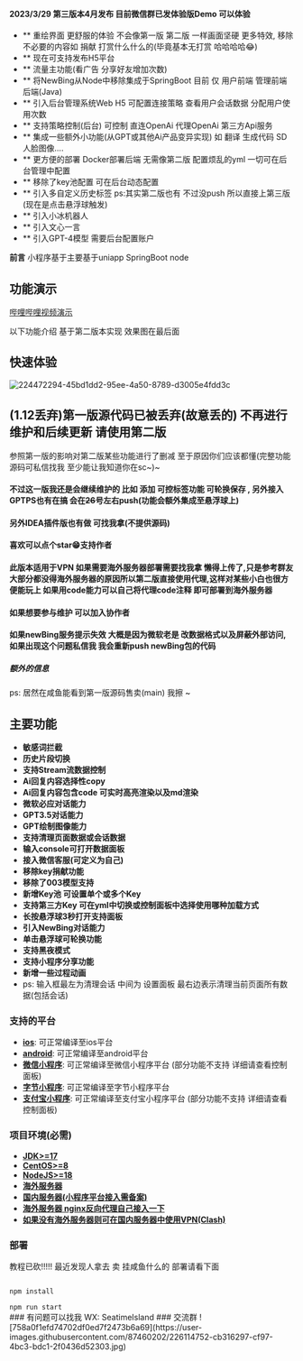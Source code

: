  
#### 2023/3/29 第三版本4月发布  目前微信群已发体验版Demo 可以体验
* ** 重绘界面 更舒服的体验 不会像第一版 第二版 一样画面坚硬  更多特效, 移除不必要的内容如 捐献 打赏什么什么的(毕竟基本无打赏 哈哈哈哈😂)
* ** 现在可支持发布H5平台 
* ** 流量主功能(看广告 分享好友增加次数)
* ** 将NewBing从Node中移除集成于SpringBoot 目前 仅 用户前端 管理前端 后端(Java)
* ** 引入后台管理系统Web H5 可配置连接策略 查看用户会话数据 分配用户使用次数
* ** 支持策略控制(后台) 可控制 直连OpenAi 代理OpenAi 第三方Api服务
* ** 集成一些额外小功能(从GPT或其他Ai产品变异实现) 如 翻译 生成代码 SD人脸图像....
* ** 更方便的部署 Docker部署后端 无需像第二版 配置烦乱的yml 一切可在后台管理中配置
* ** 移除了key池配置 可在后台动态配置
* ** 引入多自定义历史标签 ps:其实第二版也有 不过没push 所以直接上第三版 (现在是点击悬浮球触发)
* ** 引入小冰机器人
* ** 引入文心一言
* ** 引入GPT-4模型 需要后台配置账户


**前言** 
小程序基于主要基于uniapp SpringBoot node 

## 功能演示
[哔哩哔哩视频演示](https://www.bilibili.com/video/BV19L411y7nZ/?spm_id_from=333.999.0.0)

以下功能介绍 基于第二版本实现 效果图在最后面
## 快速体验
![224472294-45bd1dd2-95ee-4a50-8789-d3005e4fdd3c](https://user-images.githubusercontent.com/87460202/226098142-18dff969-171b-4ea0-a4ce-065af8c34e79.jpg)


##  (1.12丢弃)第一版源代码已被丢弃(故意丢的) 不再进行维护和后续更新 请使用第二版
参照第一版的影响对第二版某些功能进行了删减 至于原因你们应该都懂(完整功能源码可私信找我 至少能让我知道你在sc~)~ 
#### 不过这一版我还是会继续维护的 比如 添加 可控标签功能 可轮换保存 , 另外接入GPTPS也有在搞 会在~~26~~号左右push(功能会额外集成至悬浮球上) 
#### 另外IDEA插件版也有做 可找我拿(不提供源码)
#### 喜欢可以点个star😁支持作者
#### 此版本适用于VPN 如果需要海外服务器部署需要找我拿 懒得上传了,只是参考群友大部分都没得海外服务器的原因所以第二版直接使用代理,这样对某些小白也很方便能玩上 如果用code能力可以自己将代理code注释 即可部署到海外服务器
#### 如果想要参与维护 可以加入协作者
#### 如果newBing服务提示失效 大概是因为微软老是 改数据格式以及屏蔽外部访问, 如果出现这个问题私信我 我会重新push newBing包的代码

##### 额外的信息
ps: 居然在咸鱼能看到第一版源码售卖(main) 我擦 ~

## 主要功能
* **敏感词拦截**
* **历史片段切换**
* **支持Stream流数据控制**
* **Ai回复内容选择性copy**
* **Ai回复内容包含code 可实时高亮渲染以及md渲染**
* **微软必应对话能力**
* **GPT3.5对话能力**
* **GPT绘制图像能力**
* **支持清理页面数据或会话数据**
* **输入console可打开数据面板**
* **接入微信客服(可定义为自己)**
* **移除key捐献功能**
* **移除了003模型支持**
* **新增Key池 可设置单个或多个Key**
* **支持第三方Key 可在yml中切换或控制面板中选择使用哪种加载方式**
* **长按悬浮球3秒打开支持面板**
* **引入NewBing对话能力**
* **单击悬浮球可轮换功能**
* **支持黑夜模式**
* **支持小程序分享功能**
* **新增一些过程动画**
* ps: 输入框最左为清理会话 中间为 设置面板 最右边表示清理当前页面所有数据(包括会话)

### 支持的平台

* [**ios**](https://github.com/tensorflow/tensorflow/tree/master/tensorflow/tools/tf_sig_build_dockerfiles):
  可正常编译至ios平台
* [**android**](tensorflow_runtime_dockerfiles):
  可正常编译至android平台
* [**微信小程序**](manylinux2014_docker_images):
  可正常编译至微信小程序平台 (部分功能不支持 详细请查看控制面板)
* [**字节小程序**](https://github.com/uvarc/rivanna-docker):
  可正常编译至字节小程序平台
* [**支付宝小程序**](devinfra_windows_rbe):
  可正常编译至支付宝小程序平台 (部分功能不支持 详细请查看控制面板)

### 项目环境(必需)

* [**JDK>=17**](golang_install_guide)
* [**CentOS>=8**](golang_install_guide)
* [**NodeJS>=18**](golang_install_guide)
* [**海外服务器**](golang_install_guide)
* [**国内服务器(小程序平台接入需备案)**](golang_install_guide)
* [**海外服务器 nginx反向代理自己接入一下**](golang_install_guide)
* [**如果没有海外服务器则可在国内服务器中使用VPN(Clash)**](golang_install_guide)

### 部署
教程已砍!!!!! 最近发现人拿去 卖 挂咸鱼什么的  部署请看下面

<code >
npm install
</code>

<code>
npm run start
</code>
### 有问题可以找我 WX: SeatimeIsland
### 交流群
![758a0f1efd74702df0ed7f2473b6a69](https://user-images.githubusercontent.com/87460202/226114752-cb316297-cf97-4bc3-bdc1-2f0436d52303.jpg)


